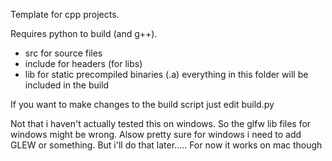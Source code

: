 Template for cpp projects.

Requires python to build (and g++).

- src for source files
- include for headers (for libs)
- lib for static precompiled binaries (.a) everything in this folder will be included in the build

If you want to make changes to the build script just edit build.py

Not that i haven't actually tested this on windows. So the glfw lib files for windows might be wrong. Alsow pretty sure for windows i need to add GLEW or something. But i'll do that later..... For now it works on mac though
